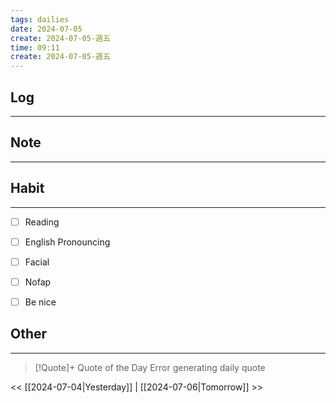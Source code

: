 ```yaml
---
tags: dailies  
date: 2024-07-05
create: 2024-07-05-週五
time: 09:11
create: 2024-07-05-週五
---
```


## Log
---


## Note
---


## Habit
---
- [ ] Reading
- [ ] English Pronouncing
- [ ] Facial
- [ ] Nofap
- [ ] Be nice


## Other
---

> [!Quote]+ Quote of the Day
> Error generating daily quote

<< [[2024-07-04|Yesterday]] | [[2024-07-06|Tomorrow]] >>
